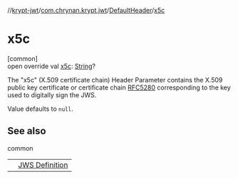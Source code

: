 //[krypt-jwt](../../../index.md)/[com.chrynan.krypt.jwt](../index.md)/[DefaultHeader](index.md)/[x5c](x5c.md)

# x5c

[common]\
open override val [x5c](x5c.md): [String](https://kotlinlang.org/api/latest/jvm/stdlib/kotlin/-string/index.html)?

The &quot;x5c&quot; (X.509 certificate chain) Header Parameter contains the X.509 public key certificate or certificate chain [RFC5280](https://datatracker.ietf.org/doc/html/rfc5280) corresponding to the key used to digitally sign the JWS.

Value defaults to `null`.

## See also

common

| | |
|---|---|
|  | [JWS Definition](https://datatracker.ietf.org/doc/html/rfc7515#section-4.1.6) |

